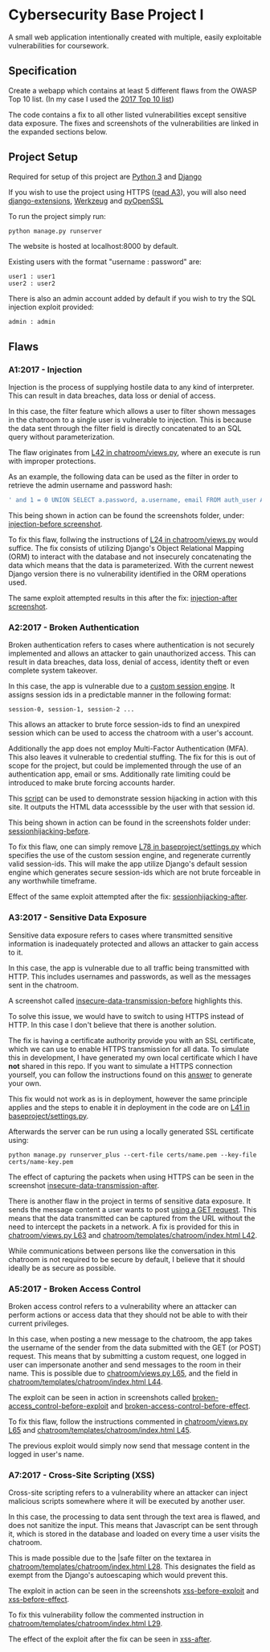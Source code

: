 # Cybersecurity Base Project I
A small web application intentionally created with multiple, easily exploitable vulnerabilities for coursework.

## Specification
Create a webapp which contains at least 5 different flaws from the OWASP Top 10 list. (In my case I used the [2017 Top 10 list](https://raw.githubusercontent.com/OWASP/Top10/master/2017/OWASP%20Top%2010-2017%20(en).pdf))

The code contains a fix to all other listed vulnerabilities except sensitive data exposure. The fixes and screenshots of the vulnerabilities are linked in the expanded sections below.

## Project Setup
Required for setup of this project are [Python 3](https://www.python.org/downloads/) and [Django](https://pypi.org/project/Django/)

If you wish to use the project using HTTPS ([read A3](https://github.com/Kivi-Vuorilehto/cybersec_project_25?tab=readme-ov-file#a32017---sensitive-data-exposure)), you will also need [django-extensions](https://pypi.org/project/django-extensions/), [Werkzeug](https://pypi.org/project/Werkzeug/) and [pyOpenSSL](https://pypi.org/project/pyOpenSSL/)

To run the project simply run:

```python
python manage.py runserver
```

The website is hosted at localhost:8000 by default.

Existing users with the format "username : password" are:

```
user1 : user1
user2 : user2
```

There is also an admin account added by default if you wish to try the SQL injection exploit provided:
```
admin : admin
```

## Flaws
### A1:2017 - Injection
Injection is the process of supplying hostile data to any kind of interpreter. This can result in data breaches, data loss or denial of access.

In this case, the filter feature which allows a user to filter shown messages in the chatroom to a single user is vulnerable to injection. This is because the data sent through the filter field is directly concatenated to an SQL query without parameterization. 

The flaw originates from [L42 in chatroom/views.py](https://github.com/Kivi-Vuorilehto/cybersec_project_25/blob/17c0d5ab8512f1f2b4076c4513dbef274202a006/chatroom/views.py#L42), where an execute is run with improper protections.

As an example, the following data can be used as the filter in order to retrieve the admin username and password hash:
```sql
' and 1 = 0 UNION SELECT a.password, a.username, email FROM auth_user AS a WHERE a.is_superuser = 1 and a.username LIKE '%
```

This being shown in action can be found the screenshots folder, under: 
[injection-before screenshot](https://github.com/Kivi-Vuorilehto/cyberserc_project_25/blob/main/screenshots/injection-before.png).

To fix this flaw, follwing the instructions of [L24 in chatroom/views.py](https://github.com/Kivi-Vuorilehto/cybersec_project_25/blob/7f41920ff9556831c987ea9a81fb4e43402ae17c/chatroom/views.py#L24) 
would suffice. The fix consists of utilizing Django's Object Relational Mapping (ORM) to interact with the database and not insecurely concatenating the data which means that the data is parameterized. With the current newest Django version there is no vulnerability identified in the ORM operations used.

The same exploit attempted results in this after the fix: 
[injection-after screenshot](https://github.com/Kivi-Vuorilehto/cyberserc_project_25/blob/main/screenshots/injection-after.png).


### A2:2017 - Broken Authentication
Broken authentication refers to cases where authentication is not securely implemented and allows an attacker to gain unauthorized access. This can result in data breaches, data loss, denial of access, identity theft or even complete system takeover. 

In this case, the app is vulnerable due to a [custom session engine](https://github.com/Kivi-Vuorilehto/cyberserc_project_25/blob/main/baseproject/simplesession.py). It assigns session ids in a predictable manner in the following format:
```
session-0, session-1, session-2 ...
```
This allows an attacker to brute force session-ids to find an unexpired session which can be used to access the chatroom with a user's account. 

Additionally the app does not employ Multi-Factor Authentication (MFA). This also leaves it vulnerable to credential stuffing. The fix for this is out of scope for the project, but could be implemented through the use of an authentication app, email or sms. Additionally rate limiting could be introduced to make brute forcing accounts harder.

This [script](https://github.com/Kivi-Vuorilehto/cyberserc_project_25/blob/main/session_hijack/sessionhijack.py) can be used to demonstrate session hijacking in action with this site. It outputs the HTML data accesssible by the user with that session id. 

This being shown in action can be found in the screenshots folder under:
[sessionhijacking-before](https://github.com/Kivi-Vuorilehto/cyberserc_project_25/blob/main/screenshots/sessionhijacking-before.png).

To fix this flaw, one can simply remove [L78 in baseproject/settings.py](https://github.com/Kivi-Vuorilehto/cybersec_project_25/blob/7f41920ff9556831c987ea9a81fb4e43402ae17c/baseproject/settings.py#L78) 
which specifies the use of the custom session engine, and regenerate currently valid session-ids. This will make the app utilize Django's default session engine which generates secure session-ids which are not brute forceable in any worthwhile timeframe.

Effect of the same exploit attempted after the fix:
[sessionhijacking-after](https://github.com/Kivi-Vuorilehto/cyberserc_project_25/blob/main/screenshots/sessionhijacking-after.png).


### A3:2017 - Sensitive Data Exposure
Sensitive data exposure refers to cases where transmitted sensitive information is inadequately protected and allows an attacker to gain access to it. 

In this case, the app is vulnerable due to all traffic being transmitted with HTTP. This includes usernames and passwords, as well as the messages sent in the chatroom.

A screenshot called [insecure-data-transmission-before](https://github.com/Kivi-Vuorilehto/cyberserc_project_25/blob/main/screenshots/insecure-data-transmission-before.png) highlights this.

To solve this issue, we would have to switch to using HTTPS instead of HTTP. In this case I don't believe that there is another solution. 

The fix is having a certificate authority provide you with an SSL certificate, which we can use to enable HTTPS transmission for all data. To simulate this in development, I have generated my own local certificate which I have **not** shared in this repo. If you want to simulate a HTTPS connection yourself, you can follow the instructions found on this [answer](https://stackoverflow.com/a/77708864) to generate your own.

This fix would not work as is in deployment, however the same principle applies and the steps to enable it in deployment in the code are on 
[L41 in baseproject/settings.py](https://github.com/Kivi-Vuorilehto/cybersec_project_25/blob/17c0d5ab8512f1f2b4076c4513dbef274202a006/baseproject/settings.py#L41).

Afterwards the server can be run using a locally generated SSL certificate using:

```
python manage.py runserver_plus --cert-file certs/name.pem --key-file certs/name-key.pem
```

The effect of capturing the packets when using HTTPS can be seen in the screenshot [insecure-data-transmission-after](https://github.com/Kivi-Vuorilehto/cyberserc_project_25/blob/main/screenshots/insecure-data-transmission-after.png).


There is another flaw in the project in terms of sensitive data exposure. It sends the message content a user wants to post [using a GET request](https://github.com/Kivi-Vuorilehto/cyberserc_project_25/blob/96ae46a3b36d5f8fb5ad168951aa7a114be64308/chatroom/templates/chatroom/index.html#L40). 
This means that the data transmitted can be captured from the URL without the need to intercept the packets in a network. 
A fix is provided for this in 
[chatroom/views.py L63](https://github.com/Kivi-Vuorilehto/cyberserc_project_25/blob/96ae46a3b36d5f8fb5ad168951aa7a114be64308/chatroom/views.py#L63) and
[chatroom/templates/chatroom/index.html L42](https://github.com/Kivi-Vuorilehto/cyberserc_project_25/blob/96ae46a3b36d5f8fb5ad168951aa7a114be64308/chatroom/templates/chatroom/index.html#L42).

While communications between persons like the conversation in this chatroom is not required to be secure by default, I believe that it should ideally be as secure as possible.


### A5:2017 - Broken Access Control
Broken access control refers to a vulnerability where an attacker can perform actions or access data that they should not be able to with their current privileges. 

In this case, when posting a new message to the chatroom, the app takes the username of the sender from the data submitted with the GET (or POST) request. This means that by submitting a custom request, one logged in user can impersonate another and send messages to the room in their name.
This is possible due to [chatroom/views.py L65](https://github.com/Kivi-Vuorilehto/cyberserc_project_25/blob/96ae46a3b36d5f8fb5ad168951aa7a114be64308/chatroom/views.py#L65), and the field in [chatroom/templates/chatroom/index.html L44](https://github.com/Kivi-Vuorilehto/cyberserc_project_25/blob/96ae46a3b36d5f8fb5ad168951aa7a114be64308/chatroom/templates/chatroom/index.html#L44).

The exploit can be seen in action in screenshots called [broken-access_control-before-exploit](https://github.com/Kivi-Vuorilehto/cyberserc_project_25/blob/main/screenshots/broken-access_control-before-exploit.png) and [broken-access-control-before-effect](https://github.com/Kivi-Vuorilehto/cyberserc_project_25/blob/main/screenshots/broken-access-control-before-effect.png).

To fix this flaw, follow the instructions commented in [chatroom/views.py L65](https://github.com/Kivi-Vuorilehto/cyberserc_project_25/blob/96ae46a3b36d5f8fb5ad168951aa7a114be64308/chatroom/views.py#L65) and [chatroom/templates/chatroom/index.html L45](https://github.com/Kivi-Vuorilehto/cyberserc_project_25/blob/96ae46a3b36d5f8fb5ad168951aa7a114be64308/chatroom/templates/chatroom/index.html#L45).

The previous exploit would simply now send that message content in the logged in user's name.


### A7:2017 - Cross-Site Scripting (XSS)
Cross-site scripting refers to a vulnerability where an attacker can inject malicious scripts somewhere where it will be executed by another user.

In this case, the processing to data sent through the text area is flawed, and does not sanitize the input. This means that Javascript can be sent through it, which is stored in the database and loaded on every time a user visits the chatroom.

This is made possible due to the |safe filter on the textarea in [chatroom/templates/chatroom/index.html L28](https://github.com/Kivi-Vuorilehto/cyberserc_project_25/blob/96ae46a3b36d5f8fb5ad168951aa7a114be64308/chatroom/templates/chatroom/index.html#L28). This designates the field as exempt from the Django's autoescaping which would prevent this.

The exploit in action can be seen in the screenshots [xss-before-exploit](https://github.com/Kivi-Vuorilehto/cyberserc_project_25/blob/main/screenshots/xss-before-exploit.png) and [xss-before-effect](https://github.com/Kivi-Vuorilehto/cyberserc_project_25/blob/main/screenshots/xss-before-effect.png).

To fix this vulnerability follow the commented instruction in [chatroom/templates/chatroom/index.html L29](https://github.com/Kivi-Vuorilehto/cyberserc_project_25/blob/96ae46a3b36d5f8fb5ad168951aa7a114be64308/chatroom/templates/chatroom/index.html#L29).

The effect of the exploit after the fix can be seen in [xss-after](https://github.com/Kivi-Vuorilehto/cyberserc_project_25/blob/main/screenshots/xss-after.png).
